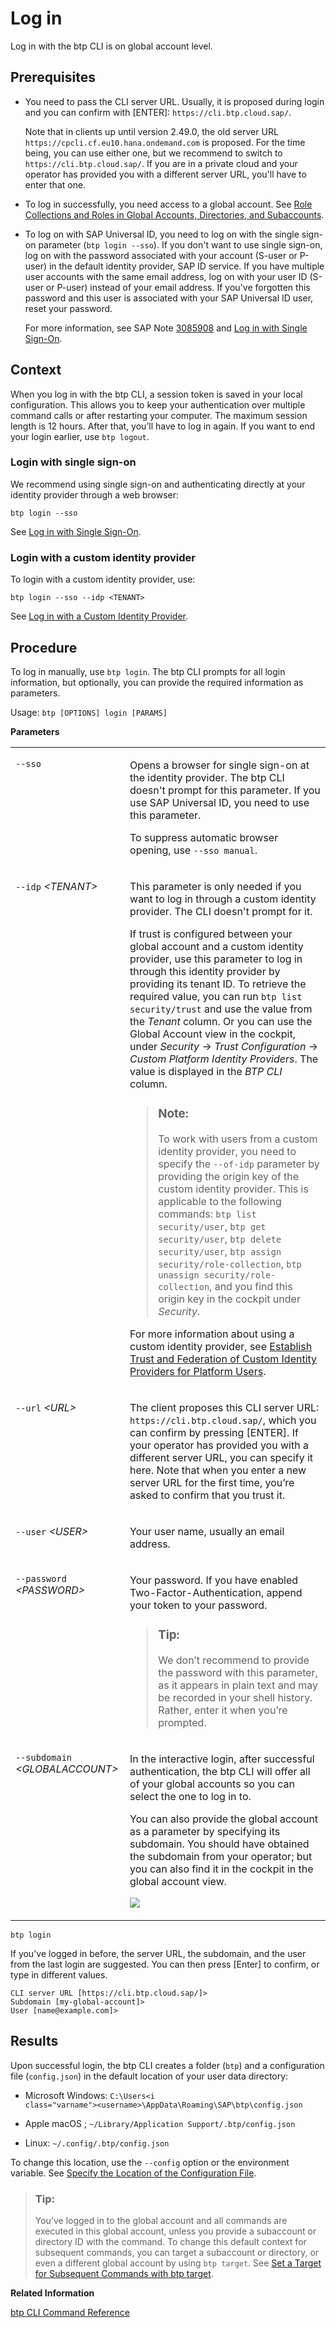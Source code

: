 <!-- loioe241b30195ff4d009dba3076e0ae8d27 -->

# Log in

Log in with the btp CLI is on global account level.



<a name="loioe241b30195ff4d009dba3076e0ae8d27__prereq_jwk_x1v_qhb"/>

## Prerequisites

-   You need to pass the CLI server URL. Usually, it is proposed during login and you can confirm with [ENTER\]: `https://cli.btp.cloud.sap/`.

    Note that in clients up until version 2.49.0, the old server URL `https://cpcli.cf.eu10.hana.ondemand.com` is proposed. For the time being, you can use either one, but we recommend to switch to `https://cli.btp.cloud.sap/`. If you are in a private cloud and your operator has provided you with a different server URL, you'll have to enter that one.

-   To log in successfully, you need access to a global account. See [Role Collections and Roles in Global Accounts, Directories, and Subaccounts](../10-concepts/role-collections-and-roles-in-global-accounts-directories-and-subaccounts-0039cf0.md).

-   To log on with SAP Universal ID, you need to log on with the single sign-on parameter \(`btp login --sso`\). If you don't want to use single sign-on, log on with the password associated with your account \(S-user or P-user\) in the default identity provider, SAP ID service. If you have multiple user accounts with the same email address, log on with your user ID \(S-user or P-user\) instead of your email address. If you've forgotten this password and this user is associated with your SAP Universal ID user, reset your password.

    For more information, see SAP Note [3085908](https://me.sap.com/notes/3085908) and [Log in with Single Sign-On](log-in-with-single-sign-on-b2a56a8.md).




<a name="loioe241b30195ff4d009dba3076e0ae8d27__context_nwm_mqd_fmb"/>

## Context

When you log in with the btp CLI, a session token is saved in your local configuration. This allows you to keep your authentication over multiple command calls or after restarting your computer. The maximum session length is 12 hours. After that, you’ll have to log in again. If you want to end your login earlier, use `btp logout`.



### Login with single sign-on

We recommend using single sign-on and authenticating directly at your identity provider through a web browser:

```
btp login --sso
```

See [Log in with Single Sign-On](log-in-with-single-sign-on-b2a56a8.md).



### Login with a custom identity provider

To login with a custom identity provider, use:

```
btp login --sso --idp <TENANT>
```



See [Log in with a Custom Identity Provider](log-in-with-a-custom-identity-provider-e48e486.md).



## Procedure

To log in manually, use `btp login`. The btp CLI prompts for all login information, but optionally, you can provide the required information as parameters.

Usage: `btp [OPTIONS] login [PARAMS]`

**Parameters**


<table>
<tr>
<td valign="top">

`--sso`

</td>
<td valign="top">

Opens a browser for single sign-on at the identity provider. The btp CLI doesn't prompt for this parameter. If you use SAP Universal ID, you need to use this parameter.

To suppress automatic browser opening, use `--sso manual`.

</td>
</tr>
<tr>
<td valign="top">

`--idp` *<TENANT\>*

</td>
<td valign="top">

This parameter is only needed if you want to log in through a custom identity provider. The CLI doesn't prompt for it.

If trust is configured between your global account and a custom identity provider, use this parameter to log in through this identity provider by providing its tenant ID. To retrieve the required value, you can run `btp list security/trust` and use the value from the *Tenant* column. Or you can use the Global Account view in the cockpit, under *Security* → *Trust Configuration* → *Custom Platform Identity Providers*. The value is displayed in the *BTP CLI* column.

> ### Note:  
> To work with users from a custom identity provider, you need to specify the `--of-idp` parameter by providing the origin key of the custom identity provider. This is applicable to the following commands: `btp list security/user`, `btp get security/user`, `btp delete security/user`, `btp assign security/role-collection`, `btp unassign security/role-collection`, and you find this origin key in the cockpit under *Security*.

For more information about using a custom identity provider, see [Establish Trust and Federation of Custom Identity Providers for Platform Users](establish-trust-and-federation-of-custom-identity-providers-for-platform-users-c368984.md).

</td>
</tr>
<tr>
<td valign="top">

`--url` *<URL\>*

</td>
<td valign="top">

The client proposes this CLI server URL: `https://cli.btp.cloud.sap/`, which you can confirm by pressing [ENTER\]. If your operator has provided you with a different server URL, you can specify it here. Note that when you enter a new server URL for the first time, you’re asked to confirm that you trust it.

</td>
</tr>
<tr>
<td valign="top">

`--user` *<USER\>*

</td>
<td valign="top">

Your user name, usually an email address.

</td>
</tr>
<tr>
<td valign="top">

`--password` *<PASSWORD\>*

</td>
<td valign="top">

Your password. If you have enabled Two-Factor-Authentication, append your token to your password.

> ### Tip:  
> We don’t recommend to provide the password with this parameter, as it appears in plain text and may be recorded in your shell history. Rather, enter it when you’re prompted.



</td>
</tr>
<tr>
<td valign="top">

`--subdomain` *<GLOBALACCOUNT\>*

</td>
<td valign="top">

In the interactive login, after successful authentication, the btp CLI will offer all of your global accounts so you can select the one to log in to.

You can also provide the global account as a parameter by specifying its subdomain. You should have obtained the subdomain from your operator; but you can also find it in the cockpit in the global account view.

![](images/cli_subdomain_dc4961c.png)

</td>
</tr>
</table>

```
btp login
```

If you've logged in before, the server URL, the subdomain, and the user from the last login are suggested. You can then press [Enter\] to confirm, or type in different values.

```
CLI server URL [https://cli.btp.cloud.sap/]>
Subdomain [my-global-account]>
User [name@example.com]>
```



<a name="loioe241b30195ff4d009dba3076e0ae8d27__result_yvj_3hy_m3b"/>

## Results

Upon successful login, the btp CLI creates a folder \(`btp`\) and a configuration file \(`config.json`\) in the default location of your user data directory:

-   Microsoft Windows: <code>C:\Users\<i class="varname">&lt;username&gt;</i>\AppData\Roaming\SAP\btp\config.json</code>

-   Apple macOS ; `~/Library/Application Support/.btp/config.json`

-   Linux: `~/.config/.btp/config.json`


To change this location, use the `--config` option or the environment variable. See [Specify the Location of the Configuration File](specify-the-location-of-the-configuration-file-e57288d.md).

> ### Tip:  
> You’ve logged in to the global account and all commands are executed in this global account, unless you provide a subaccount or directory ID with the command. To change this default context for subsequent commands, you can target a subaccount or directory, or even a different global account by using `btp target`. See [Set a Target for Subsequent Commands with btp target](set-a-target-for-subsequent-commands-with-btp-target-720645a.md).

**Related Information**  


[btp CLI Command Reference](https://help.sap.com/docs/BTP/btp-cli/intro.html)

